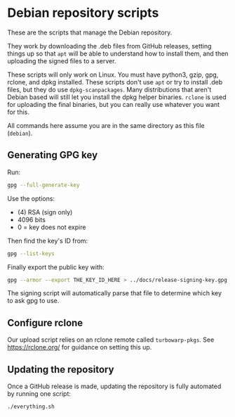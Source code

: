 # Debian repository scripts

These are the scripts that manage the Debian repository.

They work by downloading the .deb files from GitHub releases, setting things up so that `apt` will be able to understand how to install them, and then uploading the signed files to a server.

These scripts will only work on Linux. You must have python3, gzip, gpg, rclone, and dpkg installed. These scripts don't use `apt` or try to install .deb files, but they do use `dpkg-scanpackages`. Many distributions that aren't Debian based will still let you install the dpkg helper binaries. `rclone` is used for uploading the final binaries, but you can really use whatever you want for this.

All commands here assume you are in the same directory as this file (`debian`).

## Generating GPG key

Run:

```bash
gpg --full-generate-key
```

Use the options:

 - (4) RSA (sign only)
 - 4096 bits
 - 0 = key does not expire

Then find the key's ID from:

```bash
gpg --list-keys
```

Finally export the public key with:

```bash
gpg --armor --export THE_KEY_ID_HERE > ../docs/release-signing-key.gpg
```

The signing script will automatically parse that file to determine which key to ask gpg to use.

## Configure rclone

Our upload script relies on an rclone remote called `turbowarp-pkgs`. See https://rclone.org/ for guidance on setting this up.

## Updating the repository

Once a GitHub release is made, updating the repository is fully automated by running one script:

```bash
./everything.sh
```
